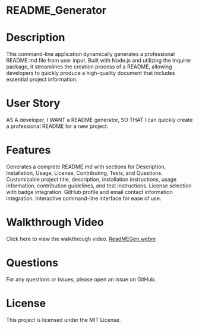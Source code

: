 # README_Generator

# Description
This command-line application dynamically generates a professional README.md file from user input. Built with Node.js and utilizing the Inquirer package, it streamlines the creation process of a README, allowing developers to quickly produce a high-quality document that includes essential project information.

# User Story
AS A developer,
I WANT a README generator,
SO THAT I can quickly create a professional README for a new project.

# Features
Generates a complete README.md with sections for Description, Installation, Usage, License, Contributing, Tests, and Questions.
Customizable project title, description, installation instructions, usage information, contribution guidelines, and test instructions.
License selection with badge integration.
GitHub profile and email contact information integration.
Interactive command-line interface for ease of use.


# Walkthrough Video
Click here to view the walkthrough video.
[ReadMEGen.webm](https://github.com/JMcKenna01/README_Generator/assets/147211404/cdd7f08a-f97f-4dd4-8d4d-b4ff4e159df9)



# Questions
For any questions or issues, please open an issue on GitHub.

# License
This project is licensed under the MIT License.
